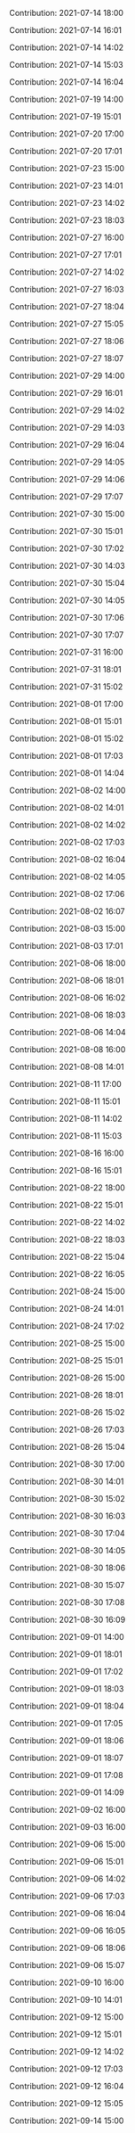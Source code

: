 Contribution: 2021-07-14 18:00

Contribution: 2021-07-14 16:01

Contribution: 2021-07-14 14:02

Contribution: 2021-07-14 15:03

Contribution: 2021-07-14 16:04

Contribution: 2021-07-19 14:00

Contribution: 2021-07-19 15:01

Contribution: 2021-07-20 17:00

Contribution: 2021-07-20 17:01

Contribution: 2021-07-23 15:00

Contribution: 2021-07-23 14:01

Contribution: 2021-07-23 14:02

Contribution: 2021-07-23 18:03

Contribution: 2021-07-27 16:00

Contribution: 2021-07-27 17:01

Contribution: 2021-07-27 14:02

Contribution: 2021-07-27 16:03

Contribution: 2021-07-27 18:04

Contribution: 2021-07-27 15:05

Contribution: 2021-07-27 18:06

Contribution: 2021-07-27 18:07

Contribution: 2021-07-29 14:00

Contribution: 2021-07-29 16:01

Contribution: 2021-07-29 14:02

Contribution: 2021-07-29 14:03

Contribution: 2021-07-29 16:04

Contribution: 2021-07-29 14:05

Contribution: 2021-07-29 14:06

Contribution: 2021-07-29 17:07

Contribution: 2021-07-30 15:00

Contribution: 2021-07-30 15:01

Contribution: 2021-07-30 17:02

Contribution: 2021-07-30 14:03

Contribution: 2021-07-30 15:04

Contribution: 2021-07-30 14:05

Contribution: 2021-07-30 17:06

Contribution: 2021-07-30 17:07

Contribution: 2021-07-31 16:00

Contribution: 2021-07-31 18:01

Contribution: 2021-07-31 15:02

Contribution: 2021-08-01 17:00

Contribution: 2021-08-01 15:01

Contribution: 2021-08-01 15:02

Contribution: 2021-08-01 17:03

Contribution: 2021-08-01 14:04

Contribution: 2021-08-02 14:00

Contribution: 2021-08-02 14:01

Contribution: 2021-08-02 14:02

Contribution: 2021-08-02 17:03

Contribution: 2021-08-02 16:04

Contribution: 2021-08-02 14:05

Contribution: 2021-08-02 17:06

Contribution: 2021-08-02 16:07

Contribution: 2021-08-03 15:00

Contribution: 2021-08-03 17:01

Contribution: 2021-08-06 18:00

Contribution: 2021-08-06 18:01

Contribution: 2021-08-06 16:02

Contribution: 2021-08-06 18:03

Contribution: 2021-08-06 14:04

Contribution: 2021-08-08 16:00

Contribution: 2021-08-08 14:01

Contribution: 2021-08-11 17:00

Contribution: 2021-08-11 15:01

Contribution: 2021-08-11 14:02

Contribution: 2021-08-11 15:03

Contribution: 2021-08-16 16:00

Contribution: 2021-08-16 15:01

Contribution: 2021-08-22 18:00

Contribution: 2021-08-22 15:01

Contribution: 2021-08-22 14:02

Contribution: 2021-08-22 18:03

Contribution: 2021-08-22 15:04

Contribution: 2021-08-22 16:05

Contribution: 2021-08-24 15:00

Contribution: 2021-08-24 14:01

Contribution: 2021-08-24 17:02

Contribution: 2021-08-25 15:00

Contribution: 2021-08-25 15:01

Contribution: 2021-08-26 15:00

Contribution: 2021-08-26 18:01

Contribution: 2021-08-26 15:02

Contribution: 2021-08-26 17:03

Contribution: 2021-08-26 15:04

Contribution: 2021-08-30 17:00

Contribution: 2021-08-30 14:01

Contribution: 2021-08-30 15:02

Contribution: 2021-08-30 16:03

Contribution: 2021-08-30 17:04

Contribution: 2021-08-30 14:05

Contribution: 2021-08-30 18:06

Contribution: 2021-08-30 15:07

Contribution: 2021-08-30 17:08

Contribution: 2021-08-30 16:09

Contribution: 2021-09-01 14:00

Contribution: 2021-09-01 18:01

Contribution: 2021-09-01 17:02

Contribution: 2021-09-01 18:03

Contribution: 2021-09-01 18:04

Contribution: 2021-09-01 17:05

Contribution: 2021-09-01 18:06

Contribution: 2021-09-01 18:07

Contribution: 2021-09-01 17:08

Contribution: 2021-09-01 14:09

Contribution: 2021-09-02 16:00

Contribution: 2021-09-03 16:00

Contribution: 2021-09-06 15:00

Contribution: 2021-09-06 15:01

Contribution: 2021-09-06 14:02

Contribution: 2021-09-06 17:03

Contribution: 2021-09-06 16:04

Contribution: 2021-09-06 16:05

Contribution: 2021-09-06 18:06

Contribution: 2021-09-06 15:07

Contribution: 2021-09-10 16:00

Contribution: 2021-09-10 14:01

Contribution: 2021-09-12 15:00

Contribution: 2021-09-12 15:01

Contribution: 2021-09-12 14:02

Contribution: 2021-09-12 17:03

Contribution: 2021-09-12 16:04

Contribution: 2021-09-12 15:05

Contribution: 2021-09-14 15:00


